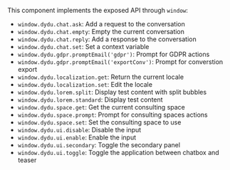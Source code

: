 This component implements the exposed API through `window`:

- `window.dydu.chat.ask`: Add a request to the conversation
- `window.dydu.chat.empty`: Empty the current conversation
- `window.dydu.chat.reply`: Add a response to the conversation
- `window.dydu.chat.set`: Set a context variable
- `window.dydu.gdpr.promptEmail('gdpr')`: Prompt for GDPR actions
- `window.dydu.gdpr.promptEmail('exportConv')`: Prompt for converstion export
- `window.dydu.localization.get`: Return the current locale
- `window.dydu.localization.set`: Edit the locale
- `window.dydu.lorem.split`: Display test content with split bubbles
- `window.dydu.lorem.standard`: Display test content
- `window.dydu.space.get`: Get the current consulting space
- `window.dydu.space.prompt`: Prompt for consulting spaces actions
- `window.dydu.space.set`: Set the consulting space to use
- `window.dydu.ui.disable`: Disable the input
- `window.dydu.ui.enable`: Enable the input
- `window.dydu.ui.secondary`: Toggle the secondary panel
- `window.dydu.ui.toggle`: Toggle the application between chatbox and teaser
